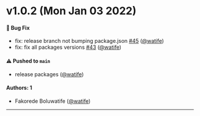 # v1.0.2 (Mon Jan 03 2022)

#### 🐛 Bug Fix

- fix: release branch not bumping package.json [#45](https://github.com/watife/dorai-ui/pull/45) ([@watife](https://github.com/watife))
- fix: fix all packages versions [#43](https://github.com/watife/dorai-ui/pull/43) ([@watife](https://github.com/watife))

#### ⚠️ Pushed to `main`

- release packages ([@watife](https://github.com/watife))

#### Authors: 1

- Fakorede Boluwatife ([@watife](https://github.com/watife))

---

